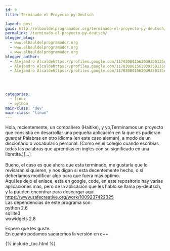 ```yaml
---
id: 9
title: Terminado el Proyecto py-Deutsch

layout: post
guid: http://elbauldelprogramador.org/terminado-el-proyecto-py-deutsch/
permalink: /terminado-el-proyecto-py-deutsch/
blogger_blog:
  - www.elbauldelprogramador.org
  - www.elbauldelprogramador.org
  - www.elbauldelprogramador.org
blogger_author:
  - Alejandro Alcaldehttps://profiles.google.com/117030001562039350135noreply@blogger.com
  - Alejandro Alcaldehttps://profiles.google.com/117030001562039350135noreply@blogger.com
  - Alejandro Alcaldehttps://profiles.google.com/117030001562039350135noreply@blogger.com

  
  
  
categories:
  - linux
  - python
main-class: 'dev'
main-class: "linux"
---
```

Hola, recientemente, un compañero (Haitike), y yo,Terminamos un proyecto que consistía en desarrollar una pequeña aplicación en la que es pudieran guardar Palabras en otro idioma (en este caso alemán), a modo de un diccionario o vocabulario personal. (Como en el colegio cuando escribias todas las palabras que aprendias en ingles con su significado en una libretita.)[&#8230;]  
<span class="fullpost"> <br /> Bueno, el caso es que ahora que esta terminado, me gustaría que lo revisaran si quieren, y nos digan si esta decentemente hecho, o si deberíamos modificar algo para que fuera mas óptimo.<br /> Aquí les dejo el enlace, esta en google, code, en este repositorio hay varias aplicaciones mas, pero de la aplicación que les hablo se llama py-deutsch, y la pueden encontrar para descargar aqui.<br /> <a href="https://www.safecreative.org/work/1009237422325" target="_blank">https://www.safecreative.org/work/1009237422325</a><br /> Las dependencias de este programa son:<br /> python 2.6<br /> sqllite3<br /> wxwidgets 2.8</p> 

<p>
  Espero que les guste.<br /> En cuanto podamos sacaremos la versión en c++.<br /> </span>
</p>



{% include _toc.html %}
